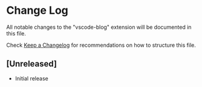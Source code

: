 # Change Log

All notable changes to the "vscode-blog" extension will be documented in this file.

Check [Keep a Changelog](http://keepachangelog.com/) for recommendations on how to structure this file.

## [Unreleased]

- Initial release
